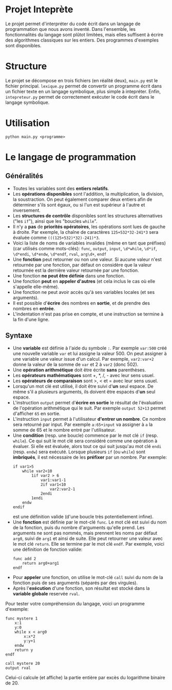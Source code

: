 # Projet Inteprète

Le projet permet d'interpréter du code écrit dans un langage de programmation que nous avons inventé. Dans l'ensemble, les fonctionnalités du langage sont plûtot limitées, mais elles suffisent à écrire des algorithmes classiques sur les entiers. Des programmes d'exemples sont disponibles.

# Structure

Le projet se décompose en trois fichiers (en réalité deux), `main.py` est le fichier principal. `lexique.py` permet de convertir un programme écrit dans un fichier texte en un langage symbolique, plus simple à intepréter. Enfin, `intepreteur.py` permet de correctement exécuter le code écrit dans le langage symbolique.

# Utilisation

`python main.py <programme>`

# Le langage de programmation

## Généralités

- Toutes les variables sont des **entiers relatifs**.
- Les **opérations disponibles** sont l'addition, la multiplication, la division, la soustraction. On peut également comparer deux entiers afin de déterminer s'ils sont égaux, ou si l'un est supérieur à l'autre et inversement.
- Les **structures de contrôle** disponibles sont les structures alternatives ("les `if`"), ainsi que les "boucles `while`".
- Il n'y a **pas** de **priorités opératoires**, les opérations sont lues de gauche à droite. Par exemple, la chaîne de caractères `125+532*32-241*3` sera évaluée comme `(((125+532)*32)-241)*3`.
- Voici la liste de noms de variables invalides (même en tant que préfixes) (car utilisés comme mots-clés): `func`, `output`, `input`, `\d*while`, `\d*if`, `\d*endi`, `\d*endw`, `\d*endf`, `rval`, `arg\d+`, `endf`
- Une **fonction** peut retourner ou non une valeur. Si aucune valeur n'est retournée par une fonction, par défaut on considère que la valeur retournée est la dernière valeur retournée par une fonction.
- Une fonction **ne peut être définie** dans une fonction.
- Une fonction **peut** en **appeler d'autres** (et cela inclus le cas où elle s'appelle elle-même).
- Une fonction ne peut avoir accès qu'à ses variables locales (et ses arguments).
- Il est possible d'**écrire** des nombres en **sortie**, et de prendre des nombres en **entrée**.
- L'indentation n'est pas prise en compte, et une instruction se termine à la fin d'une ligne.

## Syntaxe

- Une **variable** est définie à l'aide du symbole `:`. Par exemple `var:500` créé une nouvelle variable `var` et lui assigne la valeur 500. On peut assigner à une variable une valeur issue d'un calcul. Par exemple, `var2:var+2` donne la valeur de la somme de `var` et 2 à `var2` (donc 502).
- Une **opération arithmétique** doit être écrite **sans** parenthèses.
- Les **opérateurs mathématiques** sont +, *, /, - avec leur sens usuel.
- Les **opérateurs de comparaison** sont >, < et = avec leur sens usuel.
- Lorsqu'un mot clé est utilisé, il doit être suivi d'**un** seul espace. De même s'il a plusieurs arguments, ils doivent être espacés d'**un** seul espace.
- L'instruction `output` permet d'**écrire en sortie** le résultat de l'évaluation de l'opération arithmétique qui le suit. Par exemple `output 52+13` permet d'afficher `65` en sortie.
- L'instruction `input` permet à l'utilisateur **d'entrer un nombre**. Ce nombre sera retourné par input. Par exemple `a:65+input` va assigner à `a` la somme de 65 et le nombre entré par l'utilisateur.
- Une **condition** (resp. une boucle) commence par le mot clé `if` (resp. `while`). Ce qui suit le mot clé sera considéré comme une opération à évaluer. Si elle est évaluée, alors tout ce qui suit jusqu'au mot clé `endi` (resp. `endw`) sera exécuté. Lorsque plusieurs `if` (ou `while`) sont **imbriqués**, il est nécessaire de les **préfixer** par un nombre. Par exemple:
    ```
    if var1>5
        while var2<10
            1if var2 > 6
                var1:var1-1
                2if var1<10
                    var2:var2-1
                2endi
            1endi
        endw
    endif

    ```
    est une définition valide (d'une boucle très potentiellement infine).
- Une **fonction** est définie par le mot-clé `func`. Le mot clé est suivi du nom de la fonction, puis du nombre d'arguments qu'elle prend. Les arguments ne sont pas nommés, mais prennent les noms par défaut `arg0`, suivi de `arg1` et ainsi de suite. Elle peut retourner une valeur avec le mot clé `return`. Elle se termine par le mot clé `endf`. Par exemple, voici une définition de fonction valide: 
    ```
    func add 2
        return arg0+arg1
    endf
    ```
- Pour **appeler** une fonction, on utilise le mot-clé `call` suivi du nom de la fonction puis de ses arguments (séparés par des virgules).
- Après l'**exécution** d'une fonction, son résultat est stocké dans la **variable globale** reservée `rval`.

Pour tester votre compréhension du langage, voici un programme d'exemple:
```
func mystere 1
    x:1
    y:0
    while x < arg0
        x:x*2
        y:y+1
    endw
    return y
endf

call mystere 20
output rval
```

Celui-ci calcule (et affiche) la partie entière par excès du logarithme binaire de 20.

